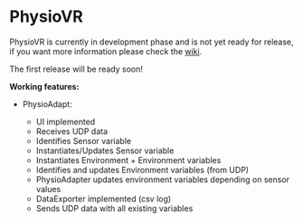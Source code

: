 # PhysioVR

PhysioVR is currently in development phase and is not yet ready for release, if you want more information please check the [wiki](https://github.com/PhysioTools/PhysioVR/wiki/Home).
  
The first release will be ready soon!
  
**Working features:**  
  
* PhysioAdapt:
  
	* UI implemented  
	* Receives UDP data
	* Identifies Sensor variable
	* Instantiates/Updates Sensor variable
	* Instantiates Environment + Environment variables
	* Identifies and updates Environment variables (from UDP)
	* PhysioAdapter updates environment variables depending on sensor values
	* DataExporter implemented (csv log)
	* Sends UDP data with all existing variables

  
